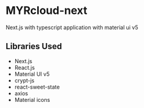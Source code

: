 # MYRcloud-next

Next.js with typescript application with material ui v5

## Libraries Used

- Next.js
- React.js
- Material UI v5
- crypt-js
- react-sweet-state
- axios
- Material icons
